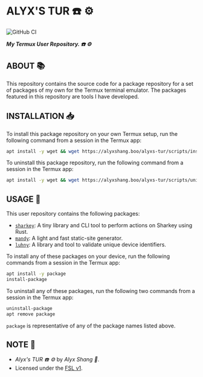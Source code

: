 # ALYX'S TUR :phone: :gear:

![GitHub CI](https://github.com/alyxshang/alyxs-tur/actions/workflows/main.yml/badge.svg)

***My Termux User Repository. :phone: :gear:***

## ABOUT :books:

This repository contains the source code for a package repository for a set of packages of my own for the Termux terminal emulator. The packages featured in this repository are tools I have developed.

## INSTALLATION :inbox_tray:

To install this package repository on your own Termux setup, run the following command from a session in the Termux app:

```bash
apt install -y wget && wget https://alyxshang.boo/alyxs-tur/scripts/install-repo.sh && bash install-repo.sh && apt update && rm -rf install-repo.sh
```

To uninstall this package repository, run the following command from a session in the Termux app:

```bash
apt install -y wget && wget https://alyxshang.boo/alyxs-tur/scripts/uninstall-repo.sh && bash uninstall-repo.sh && apt update && rm -rf uninstall-repo.sh
```

## USAGE :hammer:

This user repository contains the following packages:

- [`sharkey`](https://github.com/alyxshang/sharkey.rs): A tiny library and CLI tool to perform actions on Sharkey using Rust.
- [`mandy`](https://github.com/alyxshang/mandy): A light and fast static-site generator. 
- [`luhny`](https://github.com/alyxshang/luhny.rs): A library and tool to validate unique device identifiers. 

To install any of these packages on your device, run the following commands from a session in the Termux app:

```bash
apt install -y package
install-package
```

To uninstall any of these packages, run the following two commands from a session in the Termux app:

```bash
uninstall-package
apt remove package
```

`package` is representative of any of the package names listed above.

## NOTE :scroll:

- *Alyx's TUR :phone: :gear:* by *Alyx Shang :black_heart:*.
- Licensed under the [FSL v1](https://github.com/alyxshang/fair-software-license).